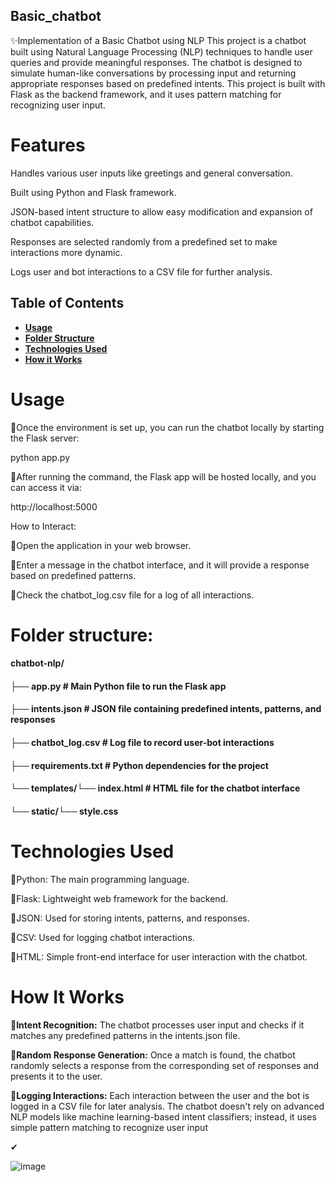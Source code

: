 ## Basic_chatbot
✨Implementation of a Basic Chatbot using NLP
This project is a chatbot built using Natural Language Processing (NLP) techniques to handle user queries and provide meaningful responses. The chatbot is designed to simulate human-like conversations by processing input and returning appropriate responses based on predefined intents. This project is built with Flask as the backend framework, and it uses pattern matching for recognizing user input.


# Features
Handles various user inputs like greetings and general conversation.

Built using Python and Flask framework.

JSON-based intent structure to allow easy modification and expansion of chatbot capabilities.

Responses are selected randomly from a predefined set to make interactions more dynamic.

Logs user and bot interactions to a CSV file for further analysis.


## Table of Contents
- **[Usage](#usage)**
- **[Folder Structure](#folder-structure)**
- **[Technologies Used](#technologies-used)**
- **[How it Works](#how-it-works)**

# Usage
🎇Once the environment is set up, you can run the chatbot locally by starting the Flask server:

python app.py

🎇After running the command, the Flask app will be hosted locally, and you can access it via:

http://localhost:5000

How to Interact:

🎇Open the application in your web browser.

🎇Enter a message in the chatbot interface, and it will provide a response based on predefined patterns.

🎇Check the chatbot_log.csv file for a log of all interactions.

# Folder structure:
#### chatbot-nlp/
#### ├── app.py                # Main Python file to run the Flask app
#### ├── intents.json          # JSON file containing predefined intents, patterns, and responses
#### ├── chatbot_log.csv       # Log file to record user-bot interactions
#### ├── requirements.txt      # Python dependencies for the project
#### └── templates/└── index.html  # HTML file for the chatbot interface
#### └── static/└── style.css 
    
# Technologies Used
🎇Python: The main programming language.

🎇Flask: Lightweight web framework for the backend.

🎇JSON: Used for storing intents, patterns, and responses.

🎇CSV: Used for logging chatbot interactions.

🎇HTML: Simple front-end interface for user interaction with the chatbot.

# How It Works
🎇**Intent Recognition:** The chatbot processes user input and checks if it matches any predefined patterns in the intents.json file.

🎇**Random Response Generation:** Once a match is found, the chatbot randomly selects a response from the corresponding set of responses and presents it to the user.

🎇**Logging Interactions:** Each interaction between the user and the bot is logged in a CSV file for later analysis.
The chatbot doesn't rely on advanced NLP models like machine learning-based intent classifiers; instead, it uses simple pattern matching to recognize user input

✔

![image](https://github.com/user-attachments/assets/fe045dc0-de9c-406a-ad46-a90886b5809c)


